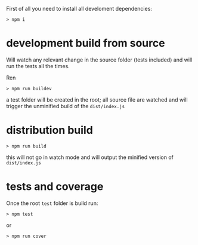 First of all you need to install all develoment dependencies:  
```
> npm i 
```


# development build from source

Will watch any relevant change in the source folder (tests included) and will run the tests all the times.

Ren
```
> npm run buildev
```
a test folder will be created in the root; all source file are watched and will trigger the unminified build of the `dist/index.js`

# distribution build
```
> npm run build 
```
this will not go in watch mode and will output the minified version of `dist/index.js`


# tests and coverage
Once the root `test` folder is build run:
```
> npm test
```
or
```
> npm run cover
```
